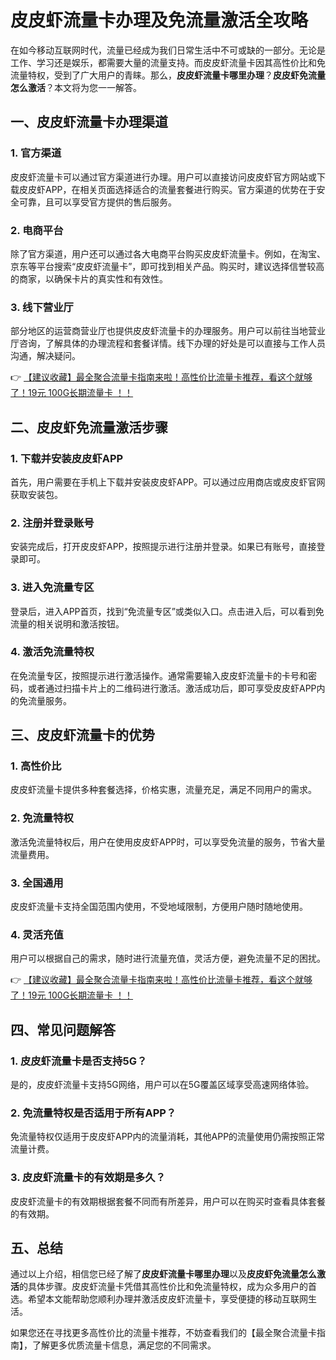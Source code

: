 # 皮皮虾流量卡办理及免流量激活全攻略

在如今移动互联网时代，流量已经成为我们日常生活中不可或缺的一部分。无论是工作、学习还是娱乐，都需要大量的流量支持。而皮皮虾流量卡因其高性价比和免流量特权，受到了广大用户的青睐。那么，**皮皮虾流量卡哪里办理**？**皮皮虾免流量怎么激活**？本文将为您一一解答。

## 一、皮皮虾流量卡办理渠道

### 1. 官方渠道
皮皮虾流量卡可以通过官方渠道进行办理。用户可以直接访问皮皮虾官方网站或下载皮皮虾APP，在相关页面选择适合的流量套餐进行购买。官方渠道的优势在于安全可靠，且可以享受官方提供的售后服务。

### 2. 电商平台
除了官方渠道，用户还可以通过各大电商平台购买皮皮虾流量卡。例如，在淘宝、京东等平台搜索“皮皮虾流量卡”，即可找到相关产品。购买时，建议选择信誉较高的商家，以确保卡片的真实性和有效性。

### 3. 线下营业厅
部分地区的运营商营业厅也提供皮皮虾流量卡的办理服务。用户可以前往当地营业厅咨询，了解具体的办理流程和套餐详情。线下办理的好处是可以直接与工作人员沟通，解决疑问。

👉 [【建议收藏】最全聚合流量卡指南来啦！高性价比流量卡推荐，看这个就够了！19元 100G长期流量卡 ！！](https://bit.ly/Liuliangka)

## 二、皮皮虾免流量激活步骤

### 1. 下载并安装皮皮虾APP
首先，用户需要在手机上下载并安装皮皮虾APP。可以通过应用商店或皮皮虾官网获取安装包。

### 2. 注册并登录账号
安装完成后，打开皮皮虾APP，按照提示进行注册并登录。如果已有账号，直接登录即可。

### 3. 进入免流量专区
登录后，进入APP首页，找到“免流量专区”或类似入口。点击进入后，可以看到免流量的相关说明和激活按钮。

### 4. 激活免流量特权
在免流量专区，按照提示进行激活操作。通常需要输入皮皮虾流量卡的卡号和密码，或者通过扫描卡片上的二维码进行激活。激活成功后，即可享受皮皮虾APP内的免流量服务。

## 三、皮皮虾流量卡的优势

### 1. 高性价比
皮皮虾流量卡提供多种套餐选择，价格实惠，流量充足，满足不同用户的需求。

### 2. 免流量特权
激活免流量特权后，用户在使用皮皮虾APP时，可以享受免流量的服务，节省大量流量费用。

### 3. 全国通用
皮皮虾流量卡支持全国范围内使用，不受地域限制，方便用户随时随地使用。

### 4. 灵活充值
用户可以根据自己的需求，随时进行流量充值，灵活方便，避免流量不足的困扰。

👉 [【建议收藏】最全聚合流量卡指南来啦！高性价比流量卡推荐，看这个就够了！19元 100G长期流量卡 ！！](https://bit.ly/Liuliangka)

## 四、常见问题解答

### 1. 皮皮虾流量卡是否支持5G？
是的，皮皮虾流量卡支持5G网络，用户可以在5G覆盖区域享受高速网络体验。

### 2. 免流量特权是否适用于所有APP？
免流量特权仅适用于皮皮虾APP内的流量消耗，其他APP的流量使用仍需按照正常流量计费。

### 3. 皮皮虾流量卡的有效期是多久？
皮皮虾流量卡的有效期根据套餐不同而有所差异，用户可以在购买时查看具体套餐的有效期。

## 五、总结

通过以上介绍，相信您已经了解了**皮皮虾流量卡哪里办理**以及**皮皮虾免流量怎么激活**的具体步骤。皮皮虾流量卡凭借其高性价比和免流量特权，成为众多用户的首选。希望本文能帮助您顺利办理并激活皮皮虾流量卡，享受便捷的移动互联网生活。

如果您还在寻找更多高性价比的流量卡推荐，不妨查看我们的【最全聚合流量卡指南】，了解更多优质流量卡信息，满足您的不同需求。